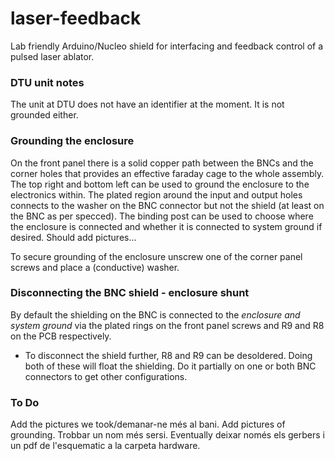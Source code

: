 # laser-feedback
Lab friendly Arduino/Nucleo shield for interfacing and feedback control of a pulsed laser ablator.

### DTU unit notes
The unit at DTU does not have an identifier at the moment. It is not grounded either.

### Grounding the enclosure
On the front panel there is a solid copper path between the BNCs and the corner holes that provides an effective faraday cage to the whole assembly. The top right and bottom left can be used to ground the enclosure to the electronics within. The plated region around the input and output holes connects to the washer on the BNC connector but not the shield (at least on the BNC as per specced). The binding post can be used to choose where the enclosure is connected and whether it is connected to system ground if desired. Should add pictures... 

To secure grounding of the enclosure unscrew one of the corner panel screws and place a (conductive) washer.  

### Disconnecting the BNC shield - enclosure shunt
By default the shielding on the BNC is connected to the *enclosure and system ground* via the plated rings on the front panel screws and R9 and R8 on the PCB respectively.
- To disconnect the shield further, R8 and R9 can be desoldered.
Doing both of these will float the shielding. Do it partially on one or both BNC connectors to get other configurations.

### To Do
Add the pictures we took/demanar-ne més al bani.
Add pictures of grounding.
Trobbar un nom més sersi.
Eventually deixar només els gerbers i un pdf de l'esquematic a la carpeta hardware.
